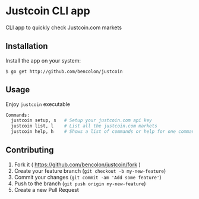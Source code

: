 # Justcoin CLI app

CLI app to quickly check Justcoin.com markets

## Installation

Install the app on your system:

    $ go get http://github.com/bencolon/justcoin

## Usage

Enjoy `justcoin` executable

```bash
Commands:
  justcoin setup, s   # Setup your justcoin.com api key
  justcoin list, l    # List all the justcoin.com markets
  justcoin help, h    # Shows a list of commands or help for one command
```

## Contributing

1. Fork it ( https://github.com/bencolon/justcoin/fork )
2. Create your feature branch (`git checkout -b my-new-feature`)
3. Commit your changes (`git commit -am 'Add some feature'`)
4. Push to the branch (`git push origin my-new-feature`)
5. Create a new Pull Request




